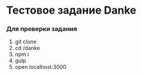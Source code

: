 # Тестовое задание Danke 

### Для проверки задания 

1. git clone 
2. cd /danke
3. npm i 
4. gulp
5. open localhost:3000